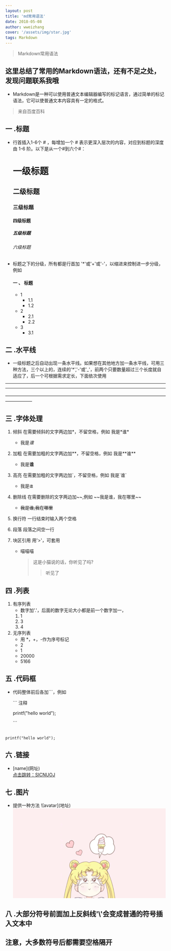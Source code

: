 ```yaml
---
layout: post
title: 'md常用语法'
date: 2018-05-08
author: wweizhang
cover: '/assets/img/star.jpg'
tags: Markdown
---
```


> Markdown常用语法


## 这里总结了常用的Markdown语法，还有不足之处，发现问题联系我哦

* Markdown是一种可以使用普通文本编辑器编写的标记语言，通过简单的标记语法，它可以使普通文本内容具有一定的格式。               
> 来自百度百科

## 一 .标题
* 行首插入1-6个 # ，每增加一个 # 表示更深入层次的内容，对应到标题的深度由 1-6 阶。以下是从一个#到六个#：
    # 一级标题
    ## 二级标题
    ### 三级标题
    #### 四级标题
    ##### 五级标题
    ###### 六级标题
* 标题之下的分级，所有都是行首加 '*'或'+'或'-'，以缩进来控制进一步分级， 例如
    #### 一 、 标题
    * 1
        * 1.1
        * 1.2
    + 2
        + 2.1
        * 2.2
    - 3
        - 3.1

## 二 .水平线
* 一级标题之后自动出现一条水平线。如果想在其他地方加一条水平线，可用三种方法，三个以上的，连续的'*','-'或'_'，前两个只要数量超过三个长度就自适应了，后一个可根据需求定长，下面依次使用

*******
---
——————————————————————————————————————————

## 三 .字体处理
1. 倾斜 在需要倾斜的文字两边加*，不留空格，例如 我是\*谁\*

    * 我是*谁*
2. 加粗 在需要加粗的文字两边加**，不留空格，例如 我是\*\*谁\*\*
     * 我是**谁**
3. 高亮 在需要加粗的文字两边加\`，不留空格，例如 我是\`谁\` 
     * 我是`谁` 
4. 删除线 在需要删除的文字两边加\~\~,例如 \~\~我是谁，我在哪里\~\~
    * ~~我是谁,我在哪里~~
5. 换行符 一行结束时输入两个空格
6. 段落 段落之间空一行
7. 块区引用 用'>'，可套用
    * 喵喵喵
        > 这是小猫说的话，你听见了吗?
        >> 听见了


## 四 .列表

1. 有序列表 
    * 数字加'.'，后面的数字无论大小都是前一个数字加一，
    1. 1
    3. 3
    4. 4
2. 无序列表
    * 用 *，+，-作为序号标记 
    * 2
    + 1
    - 20000
    - 5166

## 五 .代码框
* 代码整体前后各加```，例如  

    \`\`\` 注释  

    printf("hello world");  

    \`\`\`

``` clike

printf("hello world");

```
## 六 .链接 
* \[name](网址)  
[点击跳转：SICNUOJ](https://acm.sicnu.edu.cn/)

## 七 .图片
* 提供一种方法     \!\[avatar](地址)
![avatar](/assets/img/girl.jpg)

## 八 .大部分符号前面加上反斜线'\\'会变成普通的符号插入文本中

## 注意，大多数符号后都需要空格隔开